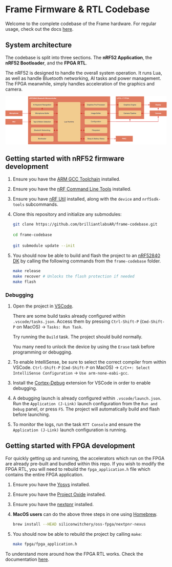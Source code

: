 # Frame Firmware & RTL Codebase

Welcome to the complete codebase of the Frame hardware. For regular usage, check out the docs [here](https://docs.brilliant.xyz).

## System architecture

The codebase is split into three sections. The **nRF52 Application**, the **nRF52 Bootloader**, and the **FPGA RTL**. 

The nRF52 is designed to handle the overall system operation. It runs Lua, as well as handle Bluetooth networking, AI tasks and power management. The FPGA meanwhile, simply handles acceleration of the graphics and camera.

![Frame system architecture diagram](docs/diagrams/frame-system-architecture.drawio.png)

## Getting started with nRF52 firmware development

1. Ensure you have the [ARM GCC Toolchain](https://developer.arm.com/downloads/-/gnu-rm) installed.

1. Ensure you have the [nRF Command Line Tools](https://www.nordicsemi.com/Products/Development-tools/nRF-Command-Line-Tools) installed.

1. Ensure you have [nRF Util](https://www.nordicsemi.com/Products/Development-tools/nRF-Util) installed, along with the `device` and `nrf5sdk-tools` subcommands.

1. Clone this repository and initialize any submodules:

    ```sh
    git clone https://github.com/brilliantlabsAR/frame-codebase.git
    
    cd frame-codebase

    git submodule update --init
    ```

1. You should now be able to build and flash the project to an [nRF52840 DK](https://www.nordicsemi.com/Products/Development-hardware/nRF52840-DK) by calling the following commands from the `frame-codebase` folder.

    ```sh
    make release
    make recover # Unlocks the flash protection if needed
    make flash
    ```

### Debugging

1. Open the project in [VSCode](https://code.visualstudio.com).

    There are some build tasks already configured within `.vscode/tasks.json`. Access them by pressing `Ctrl-Shift-P` (`Cmd-Shift-P` on MacOS) → `Tasks: Run Task`.

    Try running the `Build` task. The project should build normally.

    You many need to unlock the device by using the `Erase` task before programming or debugging.

1. To enable IntelliSense, be sure to select the correct compiler from within VSCode. `Ctrl-Shift-P` (`Cmd-Shift-P` on MacOS) → `C/C++: Select IntelliSense Configuration` → `Use arm-none-eabi-gcc`.

1. Install the [Cortex-Debug](https://marketplace.visualstudio.com/items?itemName=marus25.cortex-debug) extension for VSCode in order to enable debugging.

1. A debugging launch is already configured within `.vscode/launch.json`. Run the `Application (J-Link)` launch configuration from the `Run and Debug` panel, or press `F5`. The project will automatically build and flash before launching.

1. To monitor the logs, run the task `RTT Console` and ensure the `Application (J-Link)` launch configuration is running.

## Getting started with FPGA development

For quickly getting up and running, the accelerators which run on the FPGA are already pre-built and bundled within this repo. If you wish to modify the FPGA RTL, you will need to rebuild the `fpga_application.h` file which contains the entire FPGA application.

1. Ensure you have the [Yosys](https://github.com/YosysHQ/yosys) installed.

1. Ensure you have the [Project Oxide](https://github.com/gatecat/prjoxide) installed.

1. Ensure you have the [nextpnr](https://github.com/YosysHQ/nextpnr) installed.

1. **MacOS users** can do the above three steps in one using [Homebrew](https://brew.sh).

    ```sh
    brew install --HEAD siliconwitchery/oss-fpga/nextpnr-nexus
    ```

1. You should now be able to rebuild the project by calling `make`:

    ```sh
    make fpga/fpga_application.h
    ```

To understand more around how the FPGA RTL works. Check the documentation [here](docs/fpga-architecture.md).